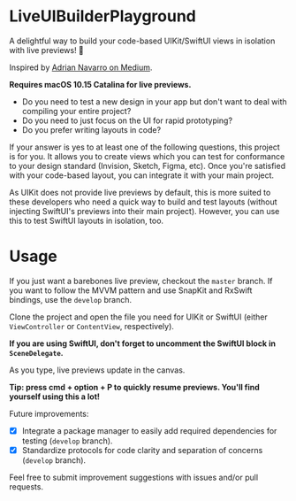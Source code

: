 # LiveUIBuilderPlayground
A delightful way to build your code-based UIKit/SwiftUI views in isolation with live previews!  🎉

Inspired by [Adrian Navarro on Medium](https://medium.com/better-programming/improving-your-workflow-with-uikit-swift-previews-97ad5cdde742).

**Requires macOS 10.15 Catalina for live previews.**

- Do you need to test a new design in your app but don't want to deal with compiling your entire project?
- Do you need to just focus on the UI for rapid prototyping?
- Do you prefer writing layouts in code?

If your answer is yes to at least one of the following questions, this project is for you. It allows you to create views which you can test for conformance to your design standard (Invision, Sketch, Figma, etc). Once you're satisfied with your code-based layout, you can integrate it with your main project.

As UIKit does not provide live previews by default, this is more suited to these developers who need a quick way to build and test layouts (without injecting SwiftUI's previews into their main project). However, you can use this to test SwiftUI layouts in isolation, too.

# Usage

If you just want a barebones live preview, checkout the `master` branch. 
If you want to follow the MVVM pattern and use SnapKit and RxSwift bindings, use the `develop` branch.

Clone the project and open the file you need for UIKit or SwiftUI (either `ViewController` or `ContentView`, respectively). 

**If you are using SwiftUI, don't forget to uncomment the SwiftUI block in `SceneDelegate`.**

As you type, live previews update in the canvas. 

**Tip: press cmd + option + P to quickly resume previews. You'll find yourself using this a lot!**

Future improvements:

- [x] Integrate a package manager to easily add required dependencies for testing (`develop` branch).
- [x] Standardize protocols for code clarity and separation of concerns (`develop` branch).

Feel free to submit improvement suggestions with issues and/or pull requests.
